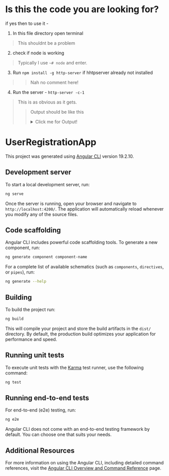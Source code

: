 # Is this the code you are looking for?
if yes then to use it -

1. In this file directory open terminal
> This shouldnt be a problem 

2. check if node is working 
> Typically I use `~# node` and enter.

3. Run `npm install -g http-server` if hhtpserver already not installed
>> Nah no comment here!

4. Run the server - `http-server -c-1`
> This is as obvious as it gets.
>> Output should be like this 
>><details>
>> <summary>Click me for Output!</summary>
>>
>>```
>>PS C:\Users\Admin\Desktop\ProjectCode> http-server -c-1
>> Starting up http-server, serving ./
>> 
>> http-server version: 14.1.1
>> 
>> http-server settings:
>> CORS: disabled
>> Cache: -1 seconds
>> Connection Timeout: 120 seconds
>> Directory Listings: visible
>> AutoIndex: visible
>> Serve GZIP Files: false
>> Serve Brotli Files: false
>> Default File Extension: none
>> 
>> Available on:
>>   http://192.168.56.1:8080
>>   http://172.16.5.104:8080
>>   http://127.0.0.1:8080
>>   http://172.19.224.1:8080
>>   http://172.30.32.1:8080
>> Hit CTRL-C to stop the server
>> 
>> > [Tue May 06 2025 14:36:44 GMT+0530 (India Standard Time)]  "GET /?username=ss&password=ww" "Mozilla/5.0 (Windows NT 10.0; Win64; x64) AppleWebKit/537.36 (KHTML, like Gecko) Chrome/136.0.0.0 Safari/537.36 Edg/136.0.0.0"
>> (node:10280) [DEP0066] DeprecationWarning: OutgoingMessage.prototype._headers is deprecated
>> (Use `node --trace-deprecation ...` to show where the warning was created)
>> [Tue May 06 2025 14:36:44 GMT+0530 (India Standard Time)]  "GET /style.css" "Mozilla/5.0 (Windows NT 10.0; Win64; x64) AppleWebKit/537.36 (KHTML, like Gecko) Chrome/136.0.0.0 Safari/537.36 Edg/136.0.0.0"       
>> [Tue May 06 2025 14:36:44 GMT+0530 (India Standard Time)]  "GET /app.js" "Mozilla/5.0 (Windows NT 10.0; Win64; x64) AppleWebKit/537.36 (KHTML, like Gecko) Chrome/136.0.0.0 Safari/537.36 Edg/136.0.0.0"
>> [Tue May 06 2025 14:36:44 GMT+0530 (India Standard Time)]  "GET /homeController.js" "Mozilla/5.0 (Windows NT 10.0; Win64; x64) AppleWebKit/537.36 (KHTML, like Gecko) Chrome/136.0.0.0 Safari/537.36 Edg/136.0.0.0"
>> [Tue May 06 2025 14:36:44 GMT+0530 (India Standard Time)]  "GET /loginController.js" "Mozilla/5.0 (Windows NT 10.0; Win64; x64) AppleWebKit/537.36 (KHTML, like Gecko) Chrome/136.0.0.0 Safari/537.36 Edg/136.0.0.0"
>> [Tue May 06 2025 14:36:44 GMT+0530 (India Standard Time)]  "GET /registerController.js" "Mozilla/5.0 (Windows NT 10.0; Win64; x64) AppleWebKit/537.36 (KHTML, like Gecko) Chrome/136.0.0.0 Safari/537.36 Edg/13ervice.svc.js" "Mozilla/5.0 (Windows NT 10.0; Win64; x64) AppleWebKit/537.36 (KHTML, like Gecko) Chrome/136.0.0.0 Safari/537.36 Edg/136.0.0.0"
>> [Tue May 06 2025 14:36:44 GMT+0530 (India Standard Time)]  "GET /authenticationService.js" "Mozilla/5.0 (Windows NT 10.0; Win64; x64) AppleWebKit/537.36 (KHTML, like Gecko) Chrome/136.0.0.0 Safari/537.36 Edg/136.0.0.0"
>> [Tue May 06 2025 14:36:44 GMT+0530 (India Standard Time)]  "GET /login.html" "Mozilla/5.0 (Windows NT 10.0; Win64; x64) AppleWebKit/537.36 (KHTML, like Gecko) Chrome/136.0.0.0 Safari/537.36 Edg/136.0.0.0"   
>> [Tue May 06 2025 14:36:47 GMT+0530 (India Standard Time)]  "GET /register.html" "Mozilla/5.0 (Windows NT 10.0; Win64; x64) AppleWebKit/537.36 (KHTML, like Gecko) Chrome/136.0.0.0 Safari/537.36 Edg/136.0.0.0"
>> [Tue May 06 2025 14:37:07 GMT+0530 (India Standard Time)]  "GET /home.html" "Mozilla/5.0 (Windows NT 10.0; Win64; x64) AppleWebKit/537.36 (KHTML, like Gecko) Chrome/136.0.0.0 Safari/537.36 Edg/136.0.0.0"    
>> >
>>```
</details>

# UserRegistrationApp

This project was generated using [Angular CLI](https://github.com/angular/angular-cli) version 19.2.10.

## Development server

To start a local development server, run:

```bash
ng serve
```

Once the server is running, open your browser and navigate to `http://localhost:4200/`. The application will automatically reload whenever you modify any of the source files.

## Code scaffolding

Angular CLI includes powerful code scaffolding tools. To generate a new component, run:

```bash
ng generate component component-name
```

For a complete list of available schematics (such as `components`, `directives`, or `pipes`), run:

```bash
ng generate --help
```

## Building

To build the project run:

```bash
ng build
```

This will compile your project and store the build artifacts in the `dist/` directory. By default, the production build optimizes your application for performance and speed.

## Running unit tests

To execute unit tests with the [Karma](https://karma-runner.github.io) test runner, use the following command:

```bash
ng test
```

## Running end-to-end tests

For end-to-end (e2e) testing, run:

```bash
ng e2e
```

Angular CLI does not come with an end-to-end testing framework by default. You can choose one that suits your needs.

## Additional Resources

For more information on using the Angular CLI, including detailed command references, visit the [Angular CLI Overview and Command Reference](https://angular.dev/tools/cli) page.
